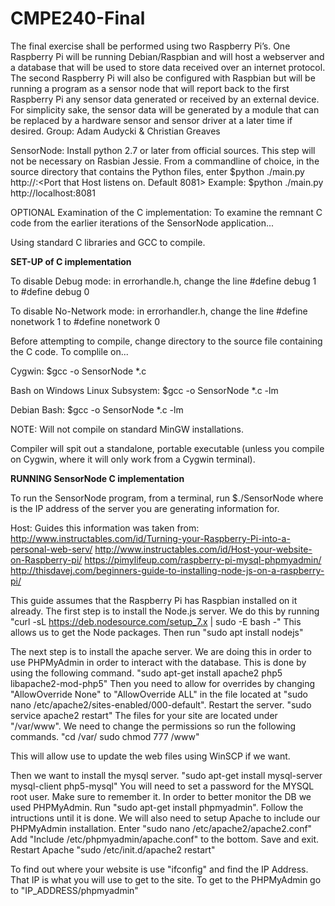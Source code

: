 # CMPE240-Final
The final exercise shall be performed using two Raspberry Pi’s. One Raspberry Pi will be running Debian/Raspbian and will host a webserver and a database that will be used to store data received over an internet protocol. The second Raspberry Pi will also be configured with Raspbian but will be running a program as a sensor node that will report back to the first Raspberry Pi any sensor data generated or received by an external device. For simplicity sake, the sensor data will be generated by a module that can be replaced by a hardware sensor and sensor driver at a later time if desired.
Group: Adam Audycki & Christian Greaves

SensorNode:
Install python 2.7 or later from official sources. This step will not be necessary on Rasbian Jessie.
From a commandline of choice, in the source directory that contains the Python files, enter
	 $python ./main.py http://<IP Address of Host machine>:<Port that Host listens on. Default 8081>
Example: $python ./main.py http://localhost:8081

OPTIONAL Examination of the C implementation:
To examine the remnant C code from the earlier iterations of the SensorNode application...

Using standard C libraries and GCC to compile.

**SET-UP of C implementation**

To disable Debug mode: in errorhandle.h, change the line
    #define debug 1
to 
    #define debug 0

To disable No-Network mode: in errorhandler.h, change the line
    #define nonetwork 1
to 
    #define nonetwork 0

Before attempting to compile, change directory to the source file containing the C code.
To complile on...

Cygwin:           $gcc -o SensorNode *.c

Bash on Windows 
Linux Subsystem:  $gcc -o SensorNode *.c -lm

Debian Bash:      $gcc -o SensorNode *.c -lm

NOTE: Will not compile on standard MinGW installations.

Compiler will spit out a standalone, portable executable (unless you compile on Cygwin, where it will only work from a Cygwin terminal).


**RUNNING SensorNode C implementation**

To run the SensorNode program, from a terminal, run 
    $./SensorNode <Your Target IP Address Here>
where <Your Target IP Address Here> is the IP address of the server you are generating information for.




Host:
Guides this information was taken from: 
http://www.instructables.com/id/Turning-your-Raspberry-Pi-into-a-personal-web-serv/
http://www.instructables.com/id/Host-your-website-on-Raspberry-pi/
https://pimylifeup.com/raspberry-pi-mysql-phpmyadmin/
http://thisdavej.com/beginners-guide-to-installing-node-js-on-a-raspberry-pi/

This guide assumes that the Raspberry Pi has Raspbian installed on it already.
The first step is to install the Node.js server. We do this by running "curl -sL https://deb.nodesource.com/setup_7.x | sudo -E bash -"
This allows us to get the Node packages.
Then run "sudo apt install nodejs"

The next step is to install the apache server. We are doing this in order to use PHPMyAdmin in order to interact with the database. This is done by using the following command.
"sudo apt-get install apache2 php5 libapache2-mod-php5"
Then you need to allow for overrides by changing "AllowOverride None" to "AllowOverride ALL" in the file located at "sudo nano /etc/apache2/sites-enabled/000-default".
Restart the server. "sudo service apache2 restart"
The files for your site are located under "/var/www". We need to change the permissions so run the following commands.
"cd /var/
sudo chmod 777 /www"

This will allow use to update the web files using WinSCP if we want.

Then we want to install the mysql server. "sudo apt-get install mysql-server mysql-client php5-mysql"
You will need to set a password for the MYSQL root user. Make sure to remember it.
In order to better monitor the DB we used PHPMyAdmin.
Run "sudo apt-get install phpmyadmin". Follow the intructions until it is done.
We will also need to setup Apache to include our PHPMyAdmin installation.
Enter "sudo nano /etc/apache2/apache2.conf"
Add "Include /etc/phpmyadmin/apache.conf" to the bottom.
Save and exit.
Restart Apache "sudo /etc/init.d/apache2 restart"

To find out where your website is use "ifconfig" and find the IP Address. That IP is what you will use to get to the site.
To get to the PHPMyAdmin go to "IP_ADDRESS/phpmyadmin"
